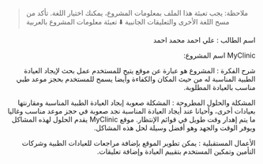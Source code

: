 > ملاحظة: يجب تعبئة هذا الملف بمعلومات المشروع، يمكنك اختيار اللغة. تأكد من مسح اللغة الأخرى والتعليقات الجانبية
> ⬇️ تعبئة معلومات المشروع بالعربية  
<div dir="rtl">

  اسم الطالب : علي احمد محمد احمد


MyClinic اسم المشروع: 

 شرح الفكرة : المشروع هو عبارة عن موقع يتيح للمستخدم عمل بحث لإيجاد العيادة الطبية المناسبة له من حيث المكان والكفاءة وأيضا يسمح للمستخدم بحجز موعد طبي مناسب بالعيادة المطلوبة.
 
المشكلة والحلول المطروحة : المشكلة صعوبة إبجاد العيادة الطبية المناسبة ومقارنتها بعيادات أخرى، وأحيانا عند أيجاد العيادة المناسبة نجد صعوبة في حجز موعد مناسب وغاليا ما يتم إهدار وقت طويل في قوائم الإنتظار.
موقع MyClinic 
يقدم الحلول لهذه المشاكل ويوفر الوقت والجهد وهو أفضل وسيلة لحل هذه المشاكل.


  الأعمال المستقبلية : يمكن تطوير الموقع بإضافة مراجعات للعيادات الطبية وشركات التأمين وتمكين المستخدم بتقييم العيادة وإضافة تعليقات.


</div>






